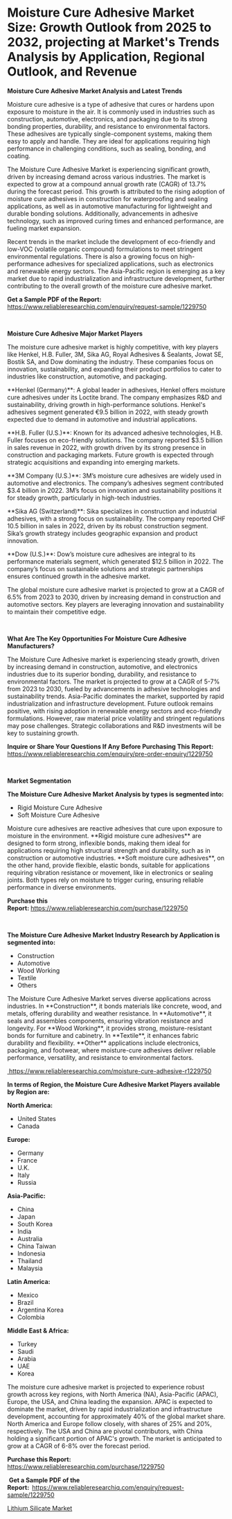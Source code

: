 <p><h1>Moisture Cure Adhesive Market Size: Growth Outlook from 2025 to 2032, projecting at Market's Trends Analysis by Application, Regional Outlook, and Revenue</h1></p><p><strong>Moisture Cure Adhesive Market Analysis and Latest Trends</strong></p>
<p><p>Moisture cure adhesive is a type of adhesive that cures or hardens upon exposure to moisture in the air. It is commonly used in industries such as construction, automotive, electronics, and packaging due to its strong bonding properties, durability, and resistance to environmental factors. These adhesives are typically single-component systems, making them easy to apply and handle. They are ideal for applications requiring high performance in challenging conditions, such as sealing, bonding, and coating.</p><p>The Moisture Cure Adhesive Market is experiencing significant growth, driven by increasing demand across various industries. The market is expected to grow at a compound annual growth rate (CAGR) of 13.7% during the forecast period. This growth is attributed to the rising adoption of moisture cure adhesives in construction for waterproofing and sealing applications, as well as in automotive manufacturing for lightweight and durable bonding solutions. Additionally, advancements in adhesive technology, such as improved curing times and enhanced performance, are fueling market expansion.</p><p>Recent trends in the market include the development of eco-friendly and low-VOC (volatile organic compound) formulations to meet stringent environmental regulations. There is also a growing focus on high-performance adhesives for specialized applications, such as electronics and renewable energy sectors. The Asia-Pacific region is emerging as a key market due to rapid industrialization and infrastructure development, further contributing to the overall growth of the moisture cure adhesive market.</p></p>
<p><strong>Get a Sample PDF of the Report:&nbsp;</strong> <a href="https://www.reliableresearchiq.com/enquiry/request-sample/1229750?utm_campaign=2094&utm_medium=2&utm_source=Github&utm_content=ia&utm_term=27012025&utm_id=moisture-cure-adhesive">https://www.reliableresearchiq.com/enquiry/request-sample/1229750</a></p>
<p>&nbsp;</p>
<p><strong>Moisture Cure Adhesive Major Market Players</strong></p>
<p><p>The moisture cure adhesive market is highly competitive, with key players like Henkel, H.B. Fuller, 3M, Sika AG, Royal Adhesives & Sealants, Jowat SE, Bostik SA, and Dow dominating the industry. These companies focus on innovation, sustainability, and expanding their product portfolios to cater to industries like construction, automotive, and packaging.</p><p>**Henkel (Germany)**: A global leader in adhesives, Henkel offers moisture cure adhesives under its Loctite brand. The company emphasizes R&D and sustainability, driving growth in high-performance solutions. Henkel's adhesives segment generated €9.5 billion in 2022, with steady growth expected due to demand in automotive and industrial applications.</p><p>**H.B. Fuller (U.S.)**: Known for its advanced adhesive technologies, H.B. Fuller focuses on eco-friendly solutions. The company reported $3.5 billion in sales revenue in 2022, with growth driven by its strong presence in construction and packaging markets. Future growth is expected through strategic acquisitions and expanding into emerging markets.</p><p>**3M Company (U.S.)**: 3M’s moisture cure adhesives are widely used in automotive and electronics. The company’s adhesives segment contributed $3.4 billion in 2022. 3M’s focus on innovation and sustainability positions it for steady growth, particularly in high-tech industries.</p><p>**Sika AG (Switzerland)**: Sika specializes in construction and industrial adhesives, with a strong focus on sustainability. The company reported CHF 10.5 billion in sales in 2022, driven by its robust construction segment. Sika’s growth strategy includes geographic expansion and product innovation.</p><p>**Dow (U.S.)**: Dow’s moisture cure adhesives are integral to its performance materials segment, which generated $12.5 billion in 2022. The company’s focus on sustainable solutions and strategic partnerships ensures continued growth in the adhesive market.</p><p>The global moisture cure adhesive market is projected to grow at a CAGR of 6.5% from 2023 to 2030, driven by increasing demand in construction and automotive sectors. Key players are leveraging innovation and sustainability to maintain their competitive edge.</p></p>
<p>&nbsp;</p>
<p><strong>What Are The Key Opportunities For Moisture Cure Adhesive Manufacturers?</strong></p>
<p><p>The Moisture Cure Adhesive market is experiencing steady growth, driven by increasing demand in construction, automotive, and electronics industries due to its superior bonding, durability, and resistance to environmental factors. The market is projected to grow at a CAGR of 5-7% from 2023 to 2030, fueled by advancements in adhesive technologies and sustainability trends. Asia-Pacific dominates the market, supported by rapid industrialization and infrastructure development. Future outlook remains positive, with rising adoption in renewable energy sectors and eco-friendly formulations. However, raw material price volatility and stringent regulations may pose challenges. Strategic collaborations and R&D investments will be key to sustaining growth.</p></p>
<p><strong>Inquire or Share Your Questions If Any Before Purchasing This Report:</strong> <a href="https://www.reliableresearchiq.com/enquiry/pre-order-enquiry/1229750?utm_campaign=2094&utm_medium=2&utm_source=Github&utm_content=ia&utm_term=27012025&utm_id=moisture-cure-adhesive">https://www.reliableresearchiq.com/enquiry/pre-order-enquiry/1229750</a></p>
<p>&nbsp;</p>
<p><strong>Market Segmentation</strong></p>
<p><strong>The Moisture Cure Adhesive Market Analysis by types is segmented into:</strong></p>
<p><ul><li>Rigid Moisture Cure Adhesive</li><li>Soft Moisture Cure Adhesive</li></ul></p>
<p><p>Moisture cure adhesives are reactive adhesives that cure upon exposure to moisture in the environment. **Rigid moisture cure adhesives** are designed to form strong, inflexible bonds, making them ideal for applications requiring high structural strength and durability, such as in construction or automotive industries. **Soft moisture cure adhesives**, on the other hand, provide flexible, elastic bonds, suitable for applications requiring vibration resistance or movement, like in electronics or sealing joints. Both types rely on moisture to trigger curing, ensuring reliable performance in diverse environments.</p></p>
<p><strong>Purchase this Report:&nbsp;</strong><a href="https://www.reliableresearchiq.com/purchase/1229750?utm_campaign=2094&utm_medium=2&utm_source=Github&utm_content=ia&utm_term=27012025&utm_id=moisture-cure-adhesive">https://www.reliableresearchiq.com/purchase/1229750</a></p>
<p>&nbsp;</p>
<p><strong>The Moisture Cure Adhesive Market Industry Research by Application is segmented into:</strong></p>
<p><ul><li>Construction</li><li>Automotive</li><li>Wood Working</li><li>Textile</li><li>Others</li></ul></p>
<p><p>The Moisture Cure Adhesive Market serves diverse applications across industries. In **Construction**, it bonds materials like concrete, wood, and metals, offering durability and weather resistance. In **Automotive**, it seals and assembles components, ensuring vibration resistance and longevity. For **Wood Working**, it provides strong, moisture-resistant bonds for furniture and cabinetry. In **Textile**, it enhances fabric durability and flexibility. **Other** applications include electronics, packaging, and footwear, where moisture-cure adhesives deliver reliable performance, versatility, and resistance to environmental factors.</p></p>
<p><a href="https://www.reliableresearchiq.com/moisture-cure-adhesive-r1229750?utm_campaign=2094&utm_medium=2&utm_source=Github&utm_content=ia&utm_term=27012025&utm_id=moisture-cure-adhesive">&nbsp;https://www.reliableresearchiq.com/moisture-cure-adhesive-r1229750</a></p>
<p><strong>In terms of Region, the Moisture Cure Adhesive Market Players available by Region are:</strong></p>
<p>
    <p> <strong> North America: </strong>
        <ul>
            <li>United States</li>
            <li>Canada</li>
        </ul>
        </p> 
    <p> <strong> Europe: </strong>
        <ul>
            <li>Germany</li>
            <li>France</li>
            <li>U.K.</li>
            <li>Italy</li>
            <li>Russia</li>
        </ul>
        </p> 
    <p> <strong> Asia-Pacific: </strong>
        <ul>
            <li>China</li>
            <li>Japan</li>
            <li>South Korea</li>
            <li>India</li>
            <li>Australia</li>
            <li>China Taiwan</li>
            <li>Indonesia</li>
            <li>Thailand</li>
            <li>Malaysia</li>
        </ul>
        </p> 
    <p> <strong> Latin America: </strong>
        <ul>
            <li>Mexico</li>
            <li>Brazil</li>
            <li>Argentina Korea</li>
            <li>Colombia</li>
        </ul>
        </p> 
    <p> <strong> Middle East & Africa: </strong>
        <ul>
            <li>Turkey</li>
            <li>Saudi</li>
            <li>Arabia</li>
            <li>UAE</li>
            <li>Korea</li>
        </ul>
    </p>
    </p>
<p><p>The moisture cure adhesive market is projected to experience robust growth across key regions, with North America (NA), Asia-Pacific (APAC), Europe, the USA, and China leading the expansion. APAC is expected to dominate the market, driven by rapid industrialization and infrastructure development, accounting for approximately 40% of the global market share. North America and Europe follow closely, with shares of 25% and 20%, respectively. The USA and China are pivotal contributors, with China holding a significant portion of APAC's growth. The market is anticipated to grow at a CAGR of 6-8% over the forecast period.</p></p>
<p><strong>Purchase this Report: </strong><a href="https://www.reliableresearchiq.com/purchase/1229750?utm_campaign=2094&utm_medium=2&utm_source=Github&utm_content=ia&utm_term=27012025&utm_id=moisture-cure-adhesive">https://www.reliableresearchiq.com/purchase/1229750</a></p>
<p>&nbsp;<strong>Get a Sample PDF of the Report:&nbsp;&nbsp;</strong><a href="https://www.reliableresearchiq.com/enquiry/request-sample/1229750?utm_campaign=2094&utm_medium=2&utm_source=Github&utm_content=ia&utm_term=27012025&utm_id=moisture-cure-adhesive">https://www.reliableresearchiq.com/enquiry/request-sample/1229750</a></p>
<p><strong></strong></p>
<p><p><a href="https://github.com/DixieGrimes/Market-Research-Report-List-1/blob/main/lithium-silicate-market.md?utm_campaign=2094&utm_medium=2&utm_source=Github&utm_content=ia&utm_term=27012025&utm_id=moisture-cure-adhesive">Lithium Silicate Market</a></p></p>